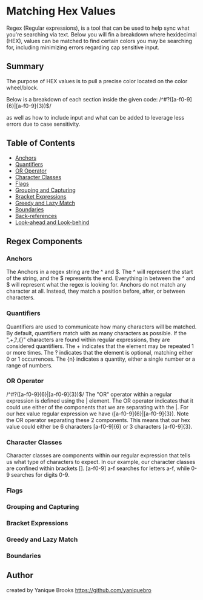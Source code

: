 # Matching Hex Values

Regex (Regular expressions), is a tool that can be used to help sync what you're searching via text. Below you will fin a breakdown where hexidecimal (HEX), values can be matched to find certain colors you may be searching for, including minimizing errors regarding cap sensitive input.

## Summary

The purpose of HEX values is to pull a precise color located on the color wheel/block.

Below is a breakdown of each section inside the given code:
/^#?([a-f0-9]{6}|[a-f0-9]{3})$/ 

as well as how to include input and what can be added to leverage less errors due to case sensitivity.


## Table of Contents

- [Anchors](#anchors)
- [Quantifiers](#quantifiers)
- [OR Operator](#or-operator)
- [Character Classes](#character-classes)
- [Flags](#flags)
- [Grouping and Capturing](#grouping-and-capturing)
- [Bracket Expressions](#bracket-expressions)
- [Greedy and Lazy Match](#greedy-and-lazy-match)
- [Boundaries](#boundaries)
- [Back-references](#back-references)
- [Look-ahead and Look-behind](#look-ahead-and-look-behind)

## Regex Components

### Anchors
The Anchors in a regex string are the ^ and $. The ^ will represent the start of the string, and the $ represents the end. Everything in between the ^ and $ will represent what the regex is looking for. Anchors do not match any character at all. Instead, they match a position before, after, or between characters.

### Quantifiers
Quantifiers are used to communicate how many characters will be matched. By default, quantifiers match with as many characters as possible. If the ",+,?,{}" characters are found within regular expressions, they are considered quantifiers. The + indicates that the element may be repeated 1 or more times. The ? indicates that the element is optional, matching either 0 or 1 occurrences. The {n} indicates a quantity, either a single number or a range of numbers.

### OR Operator
/^#?([a-f0-9]{6}|[a-f0-9]{3})$/ 
The "OR" operator within a regular expression is defined using the | element. The OR operator indicates that it could use either of the components that we are separating with the |. For our hex value regular expression we have ([a-f0-9]{6}|[a-f0-9]{3}). Note the OR operator separating these 2 components. This means that our hex value could either be 6 characters [a-f0-9]{6} or 3 characters [a-f0-9]{3}.

### Character Classes
Character classes are components within our regular expression that tells us what type of characters to expect. In our example, our character classes are confined within brackets []. [a-f0-9]  a-f searches for letters a-f, while 0-9 searches for digits 0-9.

### Flags


### Grouping and Capturing


### Bracket Expressions


### Greedy and Lazy Match


### Boundaries


## Author

created by Yanique Brooks https://github.com/yaniquebro
